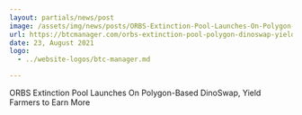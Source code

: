 ```yaml
---
layout: partials/news/post
image: /assets/img/news/posts/ORBS-Extinction-Pool-Launches-On-Polygon-Based-DinoSwap-Yield-Farmers-to-Earn-More.jpeg
url: https://btcmanager.com/orbs-extinction-pool-polygon-dinoswap-yield-farmers/
date: 23, August 2021
logo: 
  - ../website-logos/btc-manager.md

---
```



ORBS Extinction Pool Launches On Polygon-Based DinoSwap, Yield Farmers to Earn More